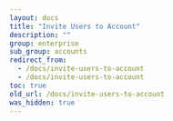 ```yaml
---
layout: docs
title: "Invite Users to Account"
description: ""
group: enterprise
sub_group: accounts
redirect_from:
  - /docs/invite-users-to-account
  - /docs/invite-users-to-account
toc: true
old_url: /docs/invite-users-to-account
was_hidden: true
---
```

